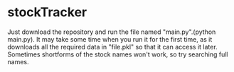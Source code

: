 # stockTracker
Just download the repository and run the file named "main.py".(python main.py).
It may take some time when you run it for the first time, as it downloads all the required data in "file.pkl" so that it can access it later. 
Sometimes shortforms of the stock names won't work, so try searching full names.
